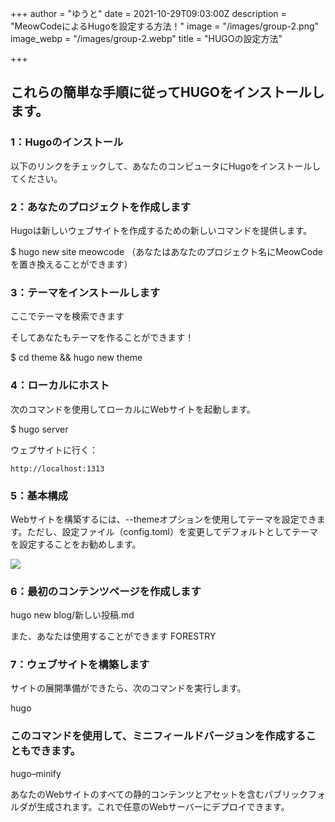+++
author = "ゆうと"
date = 2021-10-29T09:03:00Z
description = "MeowCodeによるHugoを設定する方法！"
image = "/images/group-2.png"
image_webp = "/images/group-2.webp"
title = "HUGOの設定方法"

+++
## これらの簡単な手順に従ってHUGOをインストールします。

### 1：Hugoのインストール

以下のリンクをチェックして、あなたのコンピュータにHugoをインストールしてください。

### 2：あなたのプロジェクトを作成します

Hugoは新しいウェブサイトを作成するための新しいコマンドを提供します。

$ hugo new site meowcode （あなたはあなたのプロジェクト名にMeowCodeを置き換えることができます）

### 3：テーマをインストールします

ここでテーマを検索できます

そしてあなたもテーマを作ることができます！

$ cd theme && hugo new theme

### 4：ローカルにホスト

次のコマンドを使用してローカルにWebサイトを起動します。

$ hugo server

ウェブサイトに行く：

`http://localhost:1313`

### 5：基本構成

Webサイトを構築するには、--themeオプションを使用してテーマを設定できます。ただし、設定ファイル（config.toml）を変更してデフォルトとしてテーマを設定することをお勧めします。

![](https://cdn.discordapp.com/attachments/689337226123149336/903504952679354478/unknown.png)

### 6：最初のコンテンツページを作成します

hugo new blog/新しい投稿.md

また、あなたは使用することができます FORESTRY

### 7：ウェブサイトを構築します

サイトの展開準備ができたら、次のコマンドを実行します。

hugo

### このコマンドを使用して、ミニフィールドバージョンを作成することもできます。

hugo–minify

あなたのWebサイトのすべての静的コンテンツとアセットを含むパブリックフォルダが生成されます。これで任意のWebサーバーにデプロイできます。
